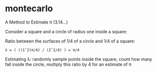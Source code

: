 # montecarlo

A Method to Estimate π (3.14...)

Consider a square and a circle of radius one inside a square:
   
   Ratio between the surfaces of 1/4 of a circle and 1/4 of a square: 
   ```
   λ = ( ((1ˆ2)π/4) / (2ˆ2/4) ) = π/4
   ```

Estimating λ: randomly sample points inside the square, count how many fall inside the circle, multiply this ratio by 4 for an estimate of π
